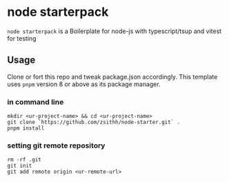 # node starterpack

`node starterpack` is a Boilerplate for node-js with typescript/tsup and vitest for testing

## Usage

Clone or fort this repo and tweak package.json accordingly. This template uses `pnpm` version 8 or above as its package manager.

### in command line

```
mkdir <ur-project-name> && cd <ur-project-name>
git clone `https://github.com/zsithh/node-starter.git` .
pnpm install
```

### setting git remote repository

```
rm -rf .git
git init
git add remote origin <ur-remote-url>
```
